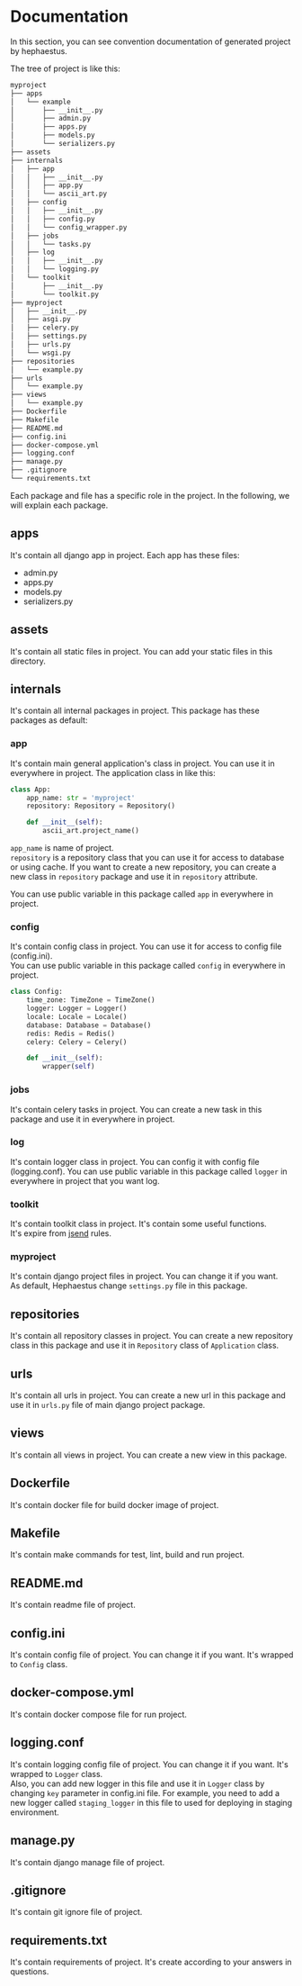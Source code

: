 # Documentation

In this section, you can see convention documentation of generated project by hephaestus.

The tree of project is like this:

```html
myproject
├── apps
│   └── example
│       ├── __init__.py
│       ├── admin.py
│       ├── apps.py
│       ├── models.py
│       └── serializers.py
├── assets
├── internals
│   ├── app
│   │   ├── __init__.py
│   │   ├── app.py
│   │   └── ascii_art.py
│   ├── config
│   │   ├── __init__.py
│   │   ├── config.py
│   │   └── config_wrapper.py
│   ├── jobs
│   │   └── tasks.py
│   ├── log
│   │   ├── __init__.py
│   │   └── logging.py
│   └── toolkit
│       ├── __init__.py
│       └── toolkit.py
├── myproject
│   ├── __init__.py
│   ├── asgi.py
│   ├── celery.py
│   ├── settings.py
│   ├── urls.py
│   └── wsgi.py
├── repositories
│   └── example.py
├── urls
│   └── example.py
├── views
│   └── example.py
├── Dockerfile
├── Makefile
├── README.md
├── config.ini
├── docker-compose.yml
├── logging.conf
├── manage.py
├── .gitignore
└── requirements.txt
```

Each package and file has a specific role in the project. In the following, we will explain each package.


## apps
It's contain all django app in project. Each app has these files:

* admin.py
* apps.py
* models.py
* serializers.py


## assets
It's contain all static files in project. You can add your static files in this directory.


## internals
It's contain all internal packages in project. This package has these packages as default:

### app
It's contain main general application's class in project. You can use it in everywhere in project. 
The application class in like this:

```python
class App:
    app_name: str = 'myproject'
    repository: Repository = Repository()

    def __init__(self):
        ascii_art.project_name()
```

`app_name` is name of project.  
`repository` is a repository class that you can use it for access to database or using cache. 
If you want to create a new repository, you can create a new class in `repository` package
and use it in `repository` attribute.  

You can use public variable in this package called `app` in everywhere in project.

### config
It's contain config class in project. You can use it for access to config file (config.ini).  
You can use public variable in this package called `config` in everywhere in project.

```python
class Config:
    time_zone: TimeZone = TimeZone()
    logger: Logger = Logger()
    locale: Locale = Locale()
    database: Database = Database()
    redis: Redis = Redis()
    celery: Celery = Celery()

    def __init__(self):
        wrapper(self)
```
### jobs
It's contain celery tasks in project. You can create a new task in this package and use it in everywhere in project.


### log
It's contain logger class in project. You can config it with config file (logging.conf).
You can use public variable in this package called `logger` in everywhere in project that you want log.


### toolkit
It's contain toolkit class in project. It's contain some useful functions.  
It's expire from [jsend](https://github.com/omniti-labs/jsend) rules.


### myproject
It's contain django project files in project. You can change it if you want.  
As default, Hephaestus change `settings.py` file in this package.


## repositories
It's contain all repository classes in project. 
You can create a new repository class in this package and use it in `Repository` class of `Application` class.


## urls
It's contain all urls in project. You can create a new url in this package and 
use it in `urls.py` file of main django project package.


## views
It's contain all views in project. You can create a new view in this package.


## Dockerfile
It's contain docker file for build docker image of project.


## Makefile
It's contain make commands for test, lint, build and run project.


## README.md
It's contain readme file of project.


## config.ini
It's contain config file of project. You can change it if you want. It's wrapped to `Config` class.


## docker-compose.yml
It's contain docker compose file for run project.


## logging.conf
It's contain logging config file of project. You can change it if you want. It's wrapped to `Logger` class.  
Also, you can add new logger in this file and use it in `Logger` class by changing `key` parameter in config.ini file.
For example, you need to add a new logger called `staging_logger` in this file 
to used for deploying in staging environment.


## manage.py
It's contain django manage file of project.


## .gitignore
It's contain git ignore file of project.


## requirements.txt
It's contain requirements of project. It's create according to your answers in questions.

